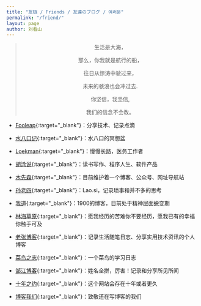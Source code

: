 ```yaml
---
title: "友链 / Friends / 友達のブログ / 여러분"
permalink: "/friend/"
layout: page
author: 刘看山
---
```


<style>blockquote p{text-align:center!important}.fl{width:33%;text-align:center;float:left}</style>

> 生活是大海，
> 
> 那么，你我就是航行的船，
> 
> 往日从惊涛中驶过来，
> 
> 未来的骇浪也会冲过去.
> 
> 你坚信，我坚信,
> 
> 我们的信念不会改。

<span class="justify-center"><span class="brpr"></span></span>

* [Fooleap](https://blog.fooleap.org/){:target="_blank"}：分享技术、记录点滴

* [水八口记](https://blog.shuiba.co/){:target="_blank"}：水八口的冥想盆

* [Loekman](https://mmcl.net/){:target="_blank"}：慢慢长路，医务工作者

* [胡涂说](https://hutusi.com/){:target="_blank"}：读书写作、程序人生、软件产品

* [木先森](http://www.meizg.cn/){:target="_blank"}：目前维护着一个博客、公众号、网址导航站

* [孙老四](http://lao.si/){:target="_blank"}：Lao.si，记录琐事和并不多的思考

* [我道](http://1900.live/){:target="_blank"}：1900的博客，目前处于精神层面蜕变期

* [林海草原](https://lhcy.org/){:target="_blank"}：愿我经历的苦难你不要经历，愿我已有的幸福你触手可及

* [老张博客](https://laozhang.org/){:target="_blank"}：记录生活随笔日志、分享实用技术资讯的个人博客

* [菜鸟之志](http://loonlog.com/){:target="_blank"}：一个菜鸟的学习日志

* [邹江博客](https://www.zoujiang.com/){:target="_blank"}：姓名全拼，厉害！记录和分享所见所闻

* [十年之约](https://www.foreverblog.cn/blog/2794.html){:target="_blank"}：这个网站会存在十年或者更久

* [博客我们](https://blogwe.com/){:target="_blank"}：致敬还在写博客的我们
